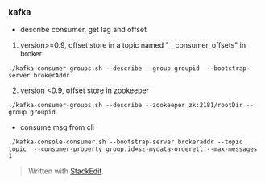 ### kafka
* describe consumer, get lag and offset
1. version>=0.9, offset store in a topic named "__consumer_offsets" in broker

```
./kafka-consumer-groups.sh --describe --group groupid  --bootstrap-server brokerAddr
```

2. version <0.9, offset store in zookeeper
```
./kafka-consumer-groups.sh --describe --zookeeper zk:2181/rootDir --group groupid
```
* consume msg from cli
```
./kafka-console-consumer.sh --bootstrap-server brokeraddr --topic topic  --consumer-property group.id=sz-mydata-orderetl --max-messages 1
```




> Written with [StackEdit](https://stackedit.io/).
<!--stackedit_data:
eyJoaXN0b3J5IjpbLTEzNzgyMzY4MzQsLTM1NDMzODExOF19
-->